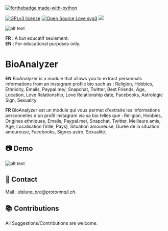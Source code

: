 [![forthebadge made-with-python](http://ForTheBadge.com/images/badges/made-with-python.svg)](https://www.python.org/)

[![GPLv3 license](https://img.shields.io/badge/License-GPLv3-blue.svg)](http://perso.crans.org/besson/LICENSE.html) [![Open Source Love svg3](https://badges.frapsoft.com/os/v3/open-source.svg?v=103)](https://github.com/dalunacrobate/daprofiler)
![](https://visitor-badge.laobi.icu/badge?page_id=dalunacrobate.bioAnalyzer)

![alt text](https://cdn.discordapp.com/attachments/796403759219474534/821107848699838507/BioAnalyzer.png)

**FR** : A but educatif seulement.<br />
**EN** : For educational purposes only.

# BioAnalyzer
**EN** BioAnalyzer is a module that allows you to extract personnals informations from an instagram profile bio such as : Religion, Hobbies, Ethnicity, Emails, Paypal.me/, Snapchat, Twitter, Best Friends, Age, Location, Love Relationship, Love Relationship date, Facebooks, Astrologic Sign, Sexuality.

**FR** BioAnalyzer est un module qui vous permet d'extraire les informations personnelles d'un profil instagram via sa bio telles que : Religion, Hobbies, Origines ethniques, Emails, Paypal.me/, Snapchat, Twitter, Meilleurs amis, Age, Localisation (Ville, Pays), Situation amoureuse, Durée de la situation amoureuse, Facebooks, Signes astro, Sexualité.

## 📷 Demo
![alt text](https://i.ibb.co/Nxbw0hq/Capture.png)

##  📝 Contact
Mail : _daluna_pro@protonmail.ch_.

## 📚 Contributions
All Suggestions/Contributions are welcome.
